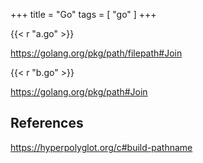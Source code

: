 +++
title = "Go"
tags = [ "go" ]
+++

{{< r "a.go" >}}

<https://golang.org/pkg/path/filepath#Join>

{{< r "b.go" >}}

<https://golang.org/pkg/path#Join>

## References

<https://hyperpolyglot.org/c#build-pathname>
